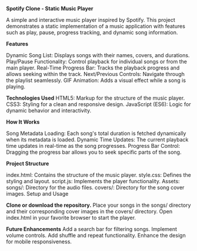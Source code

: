 **Spotify Clone - Static Music Player**

A simple and interactive music player inspired by Spotify. This project demonstrates a static implementation of a music application with features such as play, pause, progress tracking, and dynamic song information.

**Features**

Dynamic Song List: Displays songs with their names, covers, and durations.
Play/Pause Functionality: Control playback for individual songs or from the main player.
Real-Time Progress Bar: Tracks the playback progress and allows seeking within the track.
Next/Previous Controls: Navigate through the playlist seamlessly.
GIF Animation: Adds a visual effect while a song is playing.

**Technologies Used**
HTML5: Markup for the structure of the music player.
CSS3: Styling for a clean and responsive design.
JavaScript (ES6): Logic for dynamic behavior and interactivity.


**How It Works**

Song Metadata Loading:
Each song's total duration is fetched dynamically when its metadata is loaded.
Dynamic Time Updates:
The current playback time updates in real-time as the song progresses.
Progress Bar Control:
Dragging the progress bar allows you to seek specific parts of the song.


**Project Structure**

index.html: Contains the structure of the music player.
style.css: Defines the styling and layout.
script.js: Implements the player functionality.
Assets:
songs/: Directory for the audio files.
covers/: Directory for the song cover images.
Setup and Usage

**Clone or download the repository.**
Place your songs in the songs/ directory and their corresponding cover images in the covers/ directory.
Open index.html in your favorite browser to start the player.

**Future Enhancements**
Add a search bar for filtering songs.
Implement volume controls.
Add shuffle and repeat functionality.
Enhance the design for mobile responsiveness.
